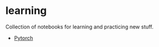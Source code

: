# learning
Collection of notebooks for learning and practicing new stuff.

- [Pytorch](https://github.com/smottahedi/learning/tree/master/pytorch)

